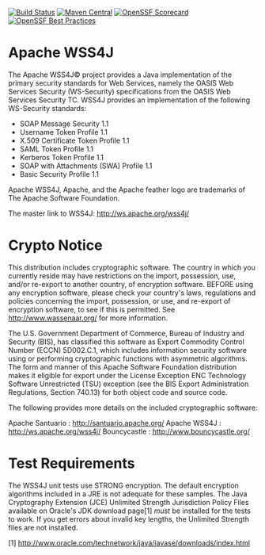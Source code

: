 [![Build Status](https://builds.apache.org/job/webservices/job/Apache%20WSS4J%20-%20master%20JDK17/badge/icon?subject=Build)](https://builds.apache.org/job/webservices/job/Apache%20WSS4J%20-%20master%20JDK17/)
[![Maven Central](https://maven-badges.herokuapp.com/maven-central/org.apache.wss4j/wss4j/badge.svg)](https://maven-badges.herokuapp.com/maven-central/org.apache.wss4j/wss4j)
[![OpenSSF Scorecard](https://api.securityscorecards.dev/projects/github.com/apache/ws-wss4j/badge)](https://api.securityscorecards.dev/projects/github.com/apache/ws-wss4j)
[![OpenSSF Best Practices](https://bestpractices.coreinfrastructure.org/projects/6947/badge)](https://bestpractices.coreinfrastructure.org/projects/6947)

Apache WSS4J
======================

The Apache WSS4J© project provides a Java implementation of the primary
security standards for Web Services, namely the OASIS Web Services Security
(WS-Security) specifications from the OASIS Web Services Security TC. WSS4J
provides an implementation of the following WS-Security standards:

 * SOAP Message Security 1.1
 * Username Token Profile 1.1
 * X.509 Certificate Token Profile 1.1
 * SAML Token Profile 1.1
 * Kerberos Token Profile 1.1
 * SOAP with Attachments (SWA) Profile 1.1
 * Basic Security Profile 1.1

Apache WSS4J, Apache, and the Apache feather logo are trademarks of The Apache
Software Foundation. 

The master link to WSS4J: http://ws.apache.org/wss4j/

Crypto Notice
======================

   This distribution includes cryptographic software.  The country in
   which you currently reside may have restrictions on the import,
   possession, use, and/or re-export to another country, of
   encryption software.  BEFORE using any encryption software, please
   check your country's laws, regulations and policies concerning the
   import, possession, or use, and re-export of encryption software, to
   see if this is permitted.  See <http://www.wassenaar.org/> for more
   information.

   The U.S. Government Department of Commerce, Bureau of Industry and
   Security (BIS), has classified this software as Export Commodity
   Control Number (ECCN) 5D002.C.1, which includes information security
   software using or performing cryptographic functions with asymmetric
   algorithms.  The form and manner of this Apache Software Foundation
   distribution makes it eligible for export under the License Exception
   ENC Technology Software Unrestricted (TSU) exception (see the BIS
   Export Administration Regulations, Section 740.13) for both object
   code and source code.

   The following provides more details on the included cryptographic
   software:

   Apache Santuario : http://santuario.apache.org/
   Apache WSS4J     : http://ws.apache.org/wss4j/
   Bouncycastle     : http://www.bouncycastle.org/

Test Requirements
======================

The WSS4J unit tests use STRONG encryption. The default encryption algorithms
included in a JRE is not adequate for these samples. The Java Cryptography
Extension (JCE) Unlimited Strength Jurisdiction Policy Files available on
Oracle's JDK download page[1] *must* be installed for the tests to work. If
you get errors about invalid key lengths, the Unlimited Strength files are not
installed.

[1] http://www.oracle.com/technetwork/java/javase/downloads/index.html
